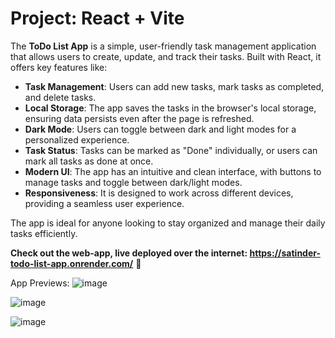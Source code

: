 # Project: React + Vite

The **ToDo List App** is a simple, user-friendly task management application that allows users to create, update, and track their tasks. Built with React, it offers key features like:

- **Task Management**: Users can add new tasks, mark tasks as completed, and delete tasks.
- **Local Storage**: The app saves the tasks in the browser's local storage, ensuring data persists even after the page is refreshed.
- **Dark Mode**: Users can toggle between dark and light modes for a personalized experience.
- **Task Status**: Tasks can be marked as "Done" individually, or users can mark all tasks as done at once.
- **Modern UI**: The app has an intuitive and clean interface, with buttons to manage tasks and toggle between dark/light modes.
- **Responsiveness**: It is designed to work across different devices, providing a seamless user experience.

The app is ideal for anyone looking to stay organized and manage their daily tasks efficiently.

**Check out the web-app, live deployed over the internet: https://satinder-todo-list-app.onrender.com/** 🚀

App Previews:
![image](https://github.com/user-attachments/assets/dfd0b308-6fc1-4ad9-9ac8-33da4745a22f)

![image](https://github.com/user-attachments/assets/49968738-f95b-4576-81c2-7afa15ee103c)

![image](https://github.com/user-attachments/assets/5d7788d0-a5ff-4304-982a-8c795eae47ad)

